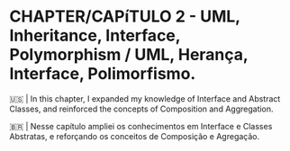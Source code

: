 
# CHAPTER/CAPíTULO 2 - UML, Inheritance, Interface, Polymorphism / UML, Herança, Interface, Polimorfismo.
  
🇺🇸 | In this chapter, I expanded my knowledge of Interface and Abstract Classes, and reinforced the concepts of Composition and Aggregation.

🇧🇷 | Nesse capítulo ampliei os conhecimentos em Interface e Classes Abstratas, e reforçando os conceitos de Composição e Agregação.
